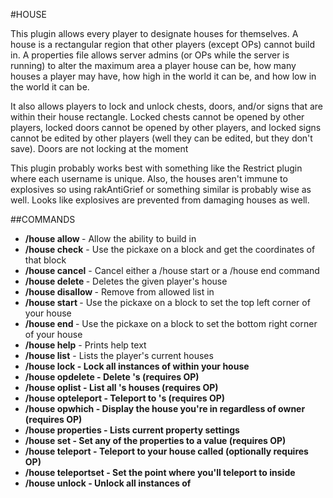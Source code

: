 #HOUSE

This plugin allows every player to designate houses for themselves. A house is a rectangular region that other players (except OPs) cannot build in. A properties file allows server admins (or OPs while the server is running) to alter the maximum area a player house can be, how many houses a player may have, how high in the world it can be, and how low in the world it can be.

It also allows players to lock and unlock chests, doors, and/or signs that are within their house rectangle. Locked chests cannot be opened by other players, locked doors cannot be opened by other players, and locked signs cannot be edited by other players (well they can be edited, but they don't save). Doors are not locking at the moment

This plugin probably works best with something like the Restrict plugin where each username is unique. Also, the houses aren't immune to explosives so using rakAntiGrief or something similar is probably wise as well. Looks like explosives are prevented from damaging houses as well.

##COMMANDS
* **/house allow <house> <player>** - Allow <player> the ability to build in <house>
* **/house check** - Use the pickaxe on a block and get the coordinates of that block
* **/house cancel** - Cancel either a /house start or a /house end command
* **/house delete <house>** - Deletes the given player's house
* **/house disallow <house> <player>** - Remove <player> from allowed list in <house>
* **/house start <house>** - Use the pickaxe on a block to set the top left corner of your house
* **/house end <house>** - Use the pickaxe on a block to set the bottom right corner of your house
* **/house help** - Prints help text
* **/house list** - Lists the player's current houses
* **/house lock <object>** - Lock all instances of <object> within your house
* **/house opdelete <player> <house>** - Delete <player>'s <house> (requires OP)
* **/house oplist <player>** - List all <player>'s houses (requires OP)
* **/house opteleport <player> <house>** - Teleport to <player>'s <house> (requires OP)
* **/house opwhich** - Display the house you're in regardless of owner (requires OP)
* **/house properties** - Lists current property settings
* **/house set <property> <value>** - Set any of the properties to a value (requires OP)
* **/house teleport <house>** - Teleport to your house called <house> (optionally requires OP)
* **/house teleportset <house>** - Set the point where you'll teleport to inside <house>
* **/house unlock <object>** - Unlock all instances of <object> within your house
* **/house which** - Returns the name of the player's house they are currently inside of

##PROPERTIES
* **MaxArea** - The largest sized rectangle allowed for houses (length * width)
* **MaxHeight** - The lowest level houses can be created at
* **MinHeight** - The highest level houses can be created at
* **MaxHouses** - The number of houses a player can create
* **PlayersCanMakeHouses** - Whether players or just OPs can create houses
* **PlayersCanTeleport** - Whether players or just OPs can teleport to their houses

There's some other things I'll probably work on after an initial round of bug squashing: using something other than a rectangle to define a house, and attempting to get doors working properly. However, I'm at a point where I would like to have some testing done just for a change of pace and to see where things lie.

This plugin is very early on so just let me know whatever bugs you come across and I'll do my best to work on them. Another learning attempt for me, and really a way to solve an issue I've been having. Hope others may have use for this, too. 

A NOTE ABOUT UPGRADING!
If you're upgrading from one version of the plugin to another, it's wise to backup your house.xml file before running the server with the new version. For the most part I try to make each version backwards compatible with prior versions of the XML layout, but of course there could be bugs. Ideally you'd delete the house.xml file entirely before running the new version, but naturally that deletes everyone's houses so that's not always practical. So when in doubt, back up! Generally any changes could be made by hand if absolutely necessary.

##SOURCE
https://github.com/amarriner/House

##DOWNLOAD
http://awbw.amarriner.com/terraria/House.zip

##CHANGELOG

**0.3.6.4**

* Updated plugin for TDSM Build 36 (elevatorguy)

**0.3.6.3**

* Added /house cancel
* Updated plugin for TDSM Build 33

**0.3.6.2**

* Updated plugin for TDSM Build 32

**0.3.6.1**

* Improved wording on opwhich command

**0.3.6**

* Fixed up some messaging text

**0.3.5**

* Disallows liquid flow from within a house (can still flow in from outside!)

**0.3.4**

* Moved locks to be on a per house basis rather than every house for a player
* Changed the way houses being made are stored by the plugin to attempt to avoid invalid houses being created
* Added teleportset command to allow players to set the point to which they'll teleport to inside a given house

**0.3.3**

* Fixed opwhere command
* Fixed house building bug

**0.3.2**

* Added four admin/op functions oplist, opdelete, opteleport, opwhich
* Fixed a bug where you could create a house inside another of your own houses

**0.3.1**

* Fixed a problem where commands were allowed for users in the OpList, even if they weren't logged in as OP

**0.3**

* Players can teleport to their houses
* Teleport can be restricted to OPs only via a property
* Players can allow other players access to build in their houses
* The ability to make houses can be restricted to OPs only via a property

**0.2**

* Multiple houses per player
* Houses now require a name
* New property called maxhouses that limits the number of houses a player might have
* New commands delete, list, properties, and which

**0.1.1**

* Fixed server malfunction error which occurred when attempting to access null object
* Fixed issue where when bottom right wasn't set, the plugin always thought the house was invalid
* Made it so that the house.xml file doesn't need to be present when the plugin runs. It will be created if it's missing

**0.1**

* Initial Release
